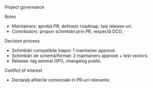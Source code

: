 Project governance

Roles
- Maintainers: aprobă PR, definesc roadmap, taie release-uri.
- Contributors: propun schimbări prin PR, respectă DCO.

Decision process
- Schimbări compatibile înapoi: 1 maintainer approve.
- Schimbări de schemă/format: 2 maintainers approve + test vectors.
- Release: tag semnat GPG, changelog public.

Conflict of interest
- Declarați afilierile comerciale în PR-uri relevante.
